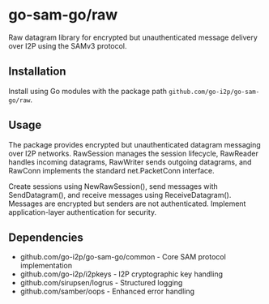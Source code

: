 # go-sam-go/raw

Raw datagram library for encrypted but unauthenticated message delivery over I2P using the SAMv3 protocol.

## Installation

Install using Go modules with the package path `github.com/go-i2p/go-sam-go/raw`.

## Usage

The package provides encrypted but unauthenticated datagram messaging over I2P networks. RawSession manages the session lifecycle, RawReader handles incoming datagrams, RawWriter sends outgoing datagrams, and RawConn implements the standard net.PacketConn interface.

Create sessions using NewRawSession(), send messages with SendDatagram(), and receive messages using ReceiveDatagram(). Messages are encrypted but senders are not authenticated. Implement application-layer authentication for security.

## Dependencies

- github.com/go-i2p/go-sam-go/common - Core SAM protocol implementation
- github.com/go-i2p/i2pkeys - I2P cryptographic key handling
- github.com/sirupsen/logrus - Structured logging
- github.com/samber/oops - Enhanced error handling
